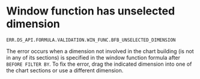 # Window function has unselected dimension

`ERR.DS_API.FORMULA.VALIDATION.WIN_FUNC.BFB_UNSELECTED_DIMENSION`

The error occurs when a dimension not involved in the chart building (is not in any of its sections) is specified in the window function formula after `BEFORE FILTER BY`.
To fix the error, drag the indicated dimension into one of the chart sections or use a different dimension.
